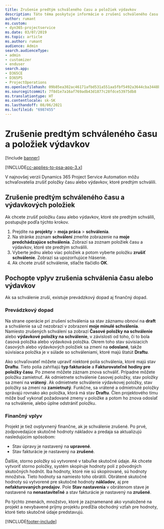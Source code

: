 ```yaml
---
title: Zrušenie predtým schváleného času a položiek výdavkov
description: Táto téma poskytuje informácie o zrušení schváleného času projektu a nákladov transakcie.
author: rumant
ms.custom:
- dyn365-projectservice
ms.date: 03/07/2019
ms.topic: article
ms.author: rumant
audience: Admin
search.audienceType:
- admin
- customizer
- enduser
search.app:
- D365CE
- D365PS
- ProjectOperations
ms.openlocfilehash: 09b85ea302ac46171afbd531a551aa5fbf5492a3644cba3448be03009840228c
ms.sourcegitcommit: 7f8d1e7a16af769adb43d1877c28fdce53975db8
ms.translationtype: HT
ms.contentlocale: sk-SK
ms.lasthandoff: 08/06/2021
ms.locfileid: "6987455"
---
```

# <a name="cancel-previously-approved-time-or-expense-entries"></a>Zrušenie predtým schváleného času a položiek výdavkov

[!include [banner](../includes/psa-now-project-operations.md)]

[!INCLUDE[cc-applies-to-psa-app-3.x](../includes/cc-applies-to-psa-app-3x.md)]

V najnovšej verzii Dynamics 365 Project Service Automation môžu schvaľovatelia zrušiť položky času alebo výdavkov, ktoré predtým schválili.

## <a name="cancel-a-previously-approved-time-or-expense-entry"></a>Zrušenie predtým schváleného času a výdavkových položiek

Ak chcete zrušiť položku času alebo výdavkov, ktoré ste predtým schválili, postupujte podľa týchto krokov.

1. Prejdite na **projekty** \> **moja práca** \> **schválenia**.
2. Na stránke zoznam **schválení** zmeňte zobrazenie na **moje predchádzajúce schválenia**. Zobrazí sa zoznam položiek času a výdavkov, ktoré ste predtým schválili.
3. Vyberte jednu alebo viac položiek a potom vyberte položku **zrušiť schválenie**. Zobrazí sa upozorňujúce hlásenie.
4. Ak chcete zrušiť schválenie, stlačte tlačidlo **OK**.

## <a name="understand-the-impact-of-canceling-a-time-or-expense-entry-approval"></a>Pochopte vplyv zrušenia schválenia času alebo výdavkov

Ak sa schválenie zruší, existuje prevádzkový dopad aj finančný dopad.

### <a name="operational-impact"></a>Prevádzkový dopad

Na strane operácie pri zrušení schválenia sa stav záznamu obnoví na **draft** a schválenie sa už nezobrazí v zobrazení **moje minulé schválenia**. Namiesto zrušených schválení sa zobrazí **Časové položky na schválenie** alebo **výdavkové položky na schválenie**, v závislosti od toho, či to bola časová položka alebo výdavková položka. Okrem toho stav súvisiacich časových alebo výdavkových položiek sa zmení na **odoslané**, takže súvisiaca položka je v súlade so schváleniami, ktoré majú štatút **Draftu**.

Ako schvaľovateľ môžete upraviť niektoré polia schválenia, ktoré majú stav **Draftu**. Tieto polia zahŕňajú **typ fakturácie** a **Fakturovateľné hodiny pre položky času**. Po zmene môžete záznam znova schváliť. Prípadne môžete položku zamietnuť. Ak odmietnete schválenie časovej položky, stav položky sa zmení na **vrátený**. Ak odmietnete schválenie výdavkovej položky, stav položky sa zmení na **zamietnutý**. Funkčne, sa vrátené a odmietnuté položky správajú rovnako ako položka, ktorá má stav **Draftu**. Člen projektového tímu môže buď vykonať požadované zmeny v položke a potom ho znova odoslať na schválenie, alebo úplne odstrániť položku.

### <a name="financial-impact"></a>Finančný vplyv

Projekt je tiež ovplyvnený finančne, ak je schválenie zrušené. Po prvé, zodpovedajúce skutočné hodnoty nákladov a predaja sa aktualizujú nasledujúcim spôsobom:

- Stav úpravy je nastavený na **upravené**.
- Stav fakturácie je nastavený na **zrušené**.

Ďalšie, storno položky sú vytvorené v tabuľke skutočné údaje. Ak chcete vytvoriť storno položky, systém skopíruje hodnoty polí z pôvodných skutočných hodnôt. Iba hodnoty, ktoré nie sú skopírované, sú hodnoty množstva. Tieto hodnoty sa namiesto toho obrátili. Obrátené skutočné hodnoty sú vytvorené pre skutočné hodnoty **nákladov**, aj pre **nefakturovaných predajov**. Pole **Stav nastavenia** v obrátenom stave je nastavené na **nenastaviteľné** a stav fakturácie je nastavený na **zrušené**.

Po týchto zmenách, množstvo, ktoré je zaznamenané ako vynaložené na projekt a nevybavené príjmy projektu predĺžia obchodný vzťah pre hodnoty, ktoré tieto skutočné údaje predstavujú.


[!INCLUDE[footer-include](../includes/footer-banner.md)]